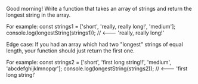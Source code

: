Good morning! Write a function that takes an array of strings and return the longest string in the array.

For example:
const strings1 = ['short', 'really, really long!', 'medium'];
console.log(longestString(strings1)); // <--- 'really, really long!'

Edge case: If you had an array which had two "longest" strings of equal length, your function should just return the first one.

For example:
const strings2 = ['short', 'first long string!!', 'medium', 'abcdefghijklmnopqr'];
console.log(longestString(strings2)); // <--- 'first long string!'
